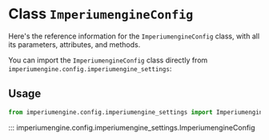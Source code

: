 # Class `ImperiumengineConfig`

Here's the reference information for the `ImperiumengineConfig` class, with all its parameters, attributes, and methods.

You can import the `ImperiumengineConfig` class directly from `imperiumengine.config.imperiumengine_settings`:

## Usage

```python
from imperiumengine.config.imperiumengine_settings import ImperiumengineConfig
```

::: imperiumengine.config.imperiumengine_settings.ImperiumengineConfig